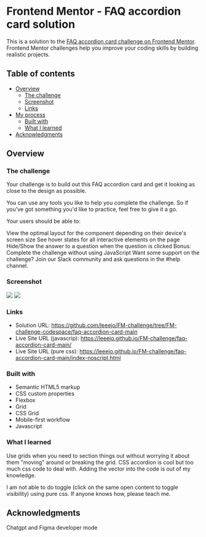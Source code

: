 # Frontend Mentor - FAQ accordion card solution

This is a solution to the [FAQ accordion card challenge on Frontend Mentor](https://www.frontendmentor.io/challenges/faq-accordion-card-XlyjD0Oam). Frontend Mentor challenges help you improve your coding skills by building realistic projects. 

## Table of contents

- [Overview](#overview)
  - [The challenge](#the-challenge)
  - [Screenshot](#screenshot)
  - [Links](#links)
- [My process](#my-process)
  - [Built with](#built-with)
  - [What I learned](#what-i-learned)
- [Acknowledgments](#acknowledgments)

## Overview

### The challenge

Your challenge is to build out this FAQ accordion card and get it looking as close to the design as possible.

You can use any tools you like to help you complete the challenge. So if you've got something you'd like to practice, feel free to give it a go.

Your users should be able to:

View the optimal layout for the component depending on their device's screen size
See hover states for all interactive elements on the page
Hide/Show the answer to a question when the question is clicked
Bonus: Complete the challenge without using JavaScript
Want some support on the challenge? Join our Slack community and ask questions in the #help channel.

### Screenshot

![](./ss-d.png)
![](./ss-m.png)


### Links

- Solution URL: https://github.com/leeejo/FM-challenge/tree/FM-challenge-codespace/faq-accordion-card-main
- Live Site URL (javascrip): https://leeejo.github.io/FM-challenge/faq-accordion-card-main/
- Live Site URL (pure css): https://leeejo.github.io/FM-challenge/faq-accordion-card-main/index-noscript.html



### Built with

- Semantic HTML5 markup
- CSS custom properties
- Flexbox
- Grid
- CSS Grid
- Mobile-first workflow
- Javascript


### What I learned

Use grids when you need to section things out without worrying it about them "moving" around or breaking the grid.
CSS accordion is cool but too much css code to deal with.
Adding the vector into the code is out of my knowledge.

I am not able to do toggle (click on the same open content to toggle visibility) using pure css. If anyone knows how, please teach me.

## Acknowledgments

Chatgpt and Figma developer mode
